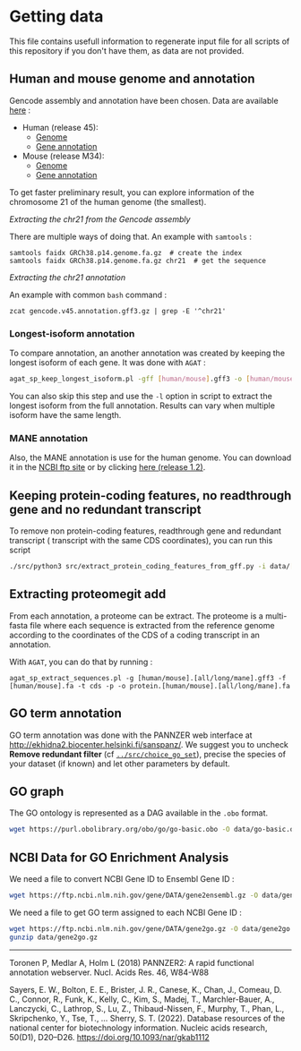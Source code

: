# Getting data

This file contains usefull information to regenerate input file for all scripts of this repository if you don't have them, as data are not provided.

## Human and mouse genome and annotation

Gencode assembly and annotation have been chosen. Data are available [here](https://ftp.ebi.ac.uk/pub/databases/gencode/) :

- Human  (release 45):
    - [Genome](https://ftp.ebi.ac.uk/pub/databases/gencode/Gencode_human/release_45/GRCh38.p14.genome.fa.gz)
    - [Gene annotation](https://ftp.ebi.ac.uk/pub/databases/gencode/Gencode_human/release_45/gencode.v45.annotation.gff3.gz)
- Mouse (release M34):
    - [Genome](https://ftp.ebi.ac.uk/pub/databases/gencode/Gencode_mouse/release_M34/GRCm39.genome.fa.gz) 
    - [Gene annotation](https://ftp.ebi.ac.uk/pub/databases/gencode/Gencode_mouse/release_M34/gencode.vM34.annotation.gff3.gz)

To get faster preliminary result, you can explore information of the chromosome 21 of the human genome (the smallest).

*Extracting the chr21 from the Gencode assembly*

There are multiple ways of doing that. An example with `samtools` :
```
samtools faidx GRCh38.p14.genome.fa.gz  # create the index
samtools faidx GRCh38.p14.genome.fa.gz chr21  # get the sequence
```

*Extracting the chr21 annotation*

An example with common `bash` command :
```
zcat gencode.v45.annotation.gff3.gz | grep -E '^chr21'
```

### Longest-isoform annotation

To compare annotation, an another annotation was created by keeping the longest isoform of each gene. It was done with `AGAT` :

```sh
agat_sp_keep_longest_isoform.pl -gff [human/mouse].gff3 -o [human/mouse].longest_isoform.gff3
```

You can also skip this step and use the `-l` option in script to extract the longest isoform from the full annotation. Results can vary when multiple isoform have the same length.

### MANE annotation

Also, the MANE annotation is use for the human genome. You can download it in the [NCBI ftp site](https://ftp.ncbi.nlm.nih.gov/refseq/MANE/MANE_human/release_1.2/) or by clicking [here (release 1.2)](https://ftp.ncbi.nlm.nih.gov/refseq/MANE/MANE_human/release_1.2/MANE.GRCh38.v1.2.ensembl_genomic.gff.gz).


## Keeping protein-coding features, no readthrough gene and no redundant transcript

To remove non protein-coding features, readthrough gene and redundant transcript ( transcript with the same CDS coordinates), you can run this script

```sh
./src/python3 src/extract_protein_coding_features_from_gff.py -i data/[human/mouse].gff3 -o data/[human/mouse].protein_coding.no_readthrough.no_redundant_transcript.gff3 
```

## Extracting proteomegit add 

From each annotation, a proteome can be extract. The proteome is a multi-fasta file where each sequence is extracted from the reference genome according to the coordinates of the CDS of a coding transcript in an annotation.

With `AGAT`, you can do that by running :
```
agat_sp_extract_sequences.pl -g [human/mouse].[all/long/mane].gff3 -f [human/mouse].fa -t cds -p -o protein.[human/mouse].[all/long/mane].fa
```

## GO term annotation

GO term annotation was done with the PANNZER web interface at http://ekhidna2.biocenter.helsinki.fi/sanspanz/.
We suggest you to uncheck **Remove redundant filter** (cf [`../src/choice_go_set`](../src/choice_go_set)), precise the species of your dataset (if known) and let other parameters by default.


## GO graph

The GO ontology is represented as a DAG available in the `.obo` format.

```sh
wget https://purl.obolibrary.org/obo/go/go-basic.obo -O data/go-basic.obo
```


## NCBI Data for GO Enrichment Analysis

We need a file to convert NCBI Gene ID to Ensembl Gene ID :

```sh
wget https://ftp.ncbi.nlm.nih.gov/gene/DATA/gene2ensembl.gz -O data/gene2ensembl.gz
```

We need a file to get GO term assigned to each NCBI Gene ID :

```sh
wget https://ftp.ncbi.nlm.nih.gov/gene/DATA/gene2go.gz -O data/gene2go.gz
gunzip data/gene2go.gz
```





----------------------------

Toronen P, Medlar A, Holm L (2018) PANNZER2: A rapid functional annotation webserver. Nucl. Acids Res. 46, W84-W88

Sayers, E. W., Bolton, E. E., Brister, J. R., Canese, K., Chan, J., Comeau, D. C., Connor, R., Funk, K., Kelly, C., Kim, S., Madej, T., Marchler-Bauer, A., Lanczycki, C., Lathrop, S., Lu, Z., Thibaud-Nissen, F., Murphy, T., Phan, L., Skripchenko, Y., Tse, T., … Sherry, S. T. (2022). Database resources of the national center for biotechnology information. Nucleic acids research, 50(D1), D20–D26. https://doi.org/10.1093/nar/gkab1112

